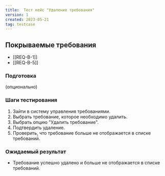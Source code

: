 ```yaml
---
title:  Тест кейс "Удаление требования"
version: 1
created: 2023-05-21
tag: testcase
---
```


## Покрываемые требования

* [[REQ-B-1]]
* [[REQ-B-5]]

### Подготовка
(опционально)

### Шаги тестирования

1.  Зайти в систему управления требованиями.
2.  Выбрать требование, которое необходимо удалить.
3.  Выбрать опцию "Удалить требование".
4.  Подтвердить удаление.
5.  Проверить, что требование больше не отображается в списке требований.

### Ожидаемый результат

* Требование успешно удалено и больше не отображается в списке требований.
